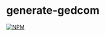 # generate-gedcom
[![NPM](https://nodei.co/npm/generate-gedcom.png)](https://nodei.co/npm/generate-gedcom/)
